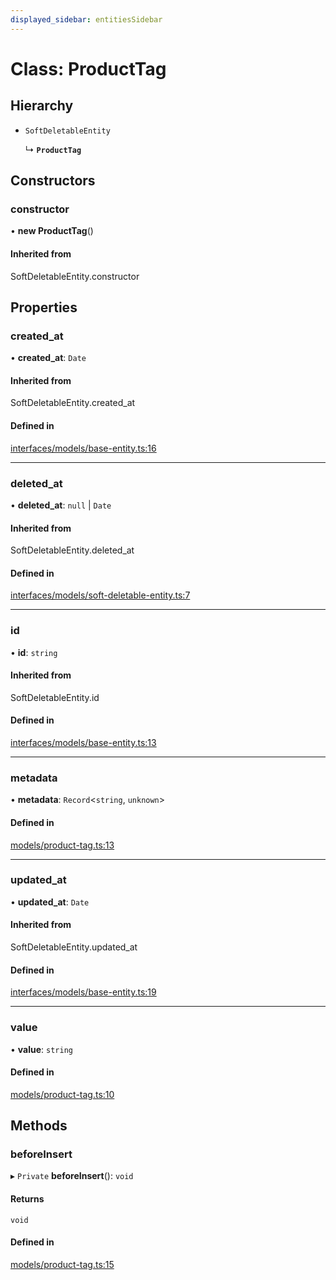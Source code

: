 ```yaml
---
displayed_sidebar: entitiesSidebar
---
```


# Class: ProductTag

## Hierarchy

- `SoftDeletableEntity`

  ↳ **`ProductTag`**

## Constructors

### constructor

• **new ProductTag**()

#### Inherited from

SoftDeletableEntity.constructor

## Properties

### created\_at

• **created\_at**: `Date`

#### Inherited from

SoftDeletableEntity.created\_at

#### Defined in

[interfaces/models/base-entity.ts:16](https://github.com/medusajs/medusa/blob/70139d0bb/packages/medusa/src/interfaces/models/base-entity.ts#L16)

___

### deleted\_at

• **deleted\_at**: ``null`` \| `Date`

#### Inherited from

SoftDeletableEntity.deleted\_at

#### Defined in

[interfaces/models/soft-deletable-entity.ts:7](https://github.com/medusajs/medusa/blob/70139d0bb/packages/medusa/src/interfaces/models/soft-deletable-entity.ts#L7)

___

### id

• **id**: `string`

#### Inherited from

SoftDeletableEntity.id

#### Defined in

[interfaces/models/base-entity.ts:13](https://github.com/medusajs/medusa/blob/70139d0bb/packages/medusa/src/interfaces/models/base-entity.ts#L13)

___

### metadata

• **metadata**: `Record`<`string`, `unknown`\>

#### Defined in

[models/product-tag.ts:13](https://github.com/medusajs/medusa/blob/70139d0bb/packages/medusa/src/models/product-tag.ts#L13)

___

### updated\_at

• **updated\_at**: `Date`

#### Inherited from

SoftDeletableEntity.updated\_at

#### Defined in

[interfaces/models/base-entity.ts:19](https://github.com/medusajs/medusa/blob/70139d0bb/packages/medusa/src/interfaces/models/base-entity.ts#L19)

___

### value

• **value**: `string`

#### Defined in

[models/product-tag.ts:10](https://github.com/medusajs/medusa/blob/70139d0bb/packages/medusa/src/models/product-tag.ts#L10)

## Methods

### beforeInsert

▸ `Private` **beforeInsert**(): `void`

#### Returns

`void`

#### Defined in

[models/product-tag.ts:15](https://github.com/medusajs/medusa/blob/70139d0bb/packages/medusa/src/models/product-tag.ts#L15)
